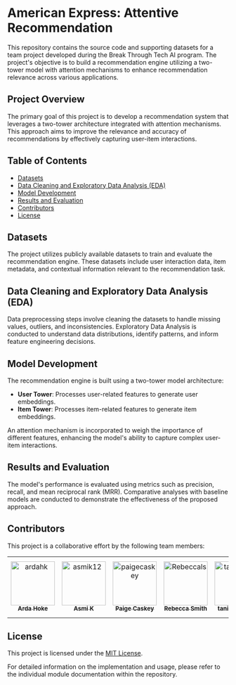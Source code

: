 # American Express: Attentive Recommendation

This repository contains the source code and supporting datasets for a team project developed during the Break Through Tech AI program. The project's objective is to build a recommendation engine utilizing a two-tower model with attention mechanisms to enhance recommendation relevance across various applications.

## Project Overview

The primary goal of this project is to develop a recommendation system that leverages a two-tower architecture integrated with attention mechanisms. This approach aims to improve the relevance and accuracy of recommendations by effectively capturing user-item interactions.

## Table of Contents

- [Datasets](#datasets)
- [Data Cleaning and Exploratory Data Analysis (EDA)](#data-cleaning-and-exploratory-data-analysis-eda)
- [Model Development](#model-development)
- [Results and Evaluation](#results-and-evaluation)
- [Contributors](#contributors)
- [License](#license)

## Datasets

The project utilizes publicly available datasets to train and evaluate the recommendation engine. These datasets include user interaction data, item metadata, and contextual information relevant to the recommendation task.

## Data Cleaning and Exploratory Data Analysis (EDA)

Data preprocessing steps involve cleaning the datasets to handle missing values, outliers, and inconsistencies. Exploratory Data Analysis is conducted to understand data distributions, identify patterns, and inform feature engineering decisions.

## Model Development

The recommendation engine is built using a two-tower model architecture:

- **User Tower**: Processes user-related features to generate user embeddings.
- **Item Tower**: Processes item-related features to generate item embeddings.

An attention mechanism is incorporated to weigh the importance of different features, enhancing the model's ability to capture complex user-item interactions.

## Results and Evaluation

The model's performance is evaluated using metrics such as precision, recall, and mean reciprocal rank (MRR). Comparative analyses with baseline models are conducted to demonstrate the effectiveness of the proposed approach.

## Contributors
This project is a collaborative effort by the following team members:
<!-- readme: contributors -start -->
<table>
	<tbody>
		<tr>
	    <td align="center">
                <a href="https://github.com/ardahk">
                    <img src="https://avatars.githubusercontent.com/u/73215056?v=4" width="100;" alt="ardahk"/>
                    <br />
                    <sub><b>Arda Hoke</b></sub>
                </a>
            </td>
            <td align="center">
                <a href="https://github.com/asmik12">
                    <img src="https://avatars.githubusercontent.com/u/168493757?v=4" width="100;" alt="asmik12"/>
                    <br />
                    <sub><b>Asmi K</b></sub>
                </a>
            </td>
            <td align="center">
                <a href="https://github.com/paigecaskey">
                    <img src="https://avatars.githubusercontent.com/u/120995805?v=4" width="100;" alt="paigecaskey"/>
                    <br />
                    <sub><b>Paige Caskey</b></sub>
                </a>
            </td>
            <td align="center">
                <a href="https://github.com/Rebeccals">
                    <img src="https://avatars.githubusercontent.com/u/2145912?v=4" width="100;" alt="Rebeccals"/>
                    <br />
                    <sub><b>Rebecca Smith</b></sub>
                </a>
            </td>
            <td align="center">
                <a href="https://github.com/tanishaad">
                    <img src="https://avatars.githubusercontent.com/u/100120733?v=4" width="100;" alt="tanishaad"/>
                    <br />
                    <sub><b>tanisha dutta</b></sub>
                </a>
            </td>
            <td align="center">
                <a href="https://github.com/vaishnavi-rama">
                    <img src="https://avatars.githubusercontent.com/u/156384098?v=4" width="100;" alt="vaishnavi-rama"/>
                    <br />
                    <sub><b>vaishnavi-rama</b></sub>
                </a>
            </td>
		</tr>
	<tbody>
</table>
<!-- readme: contributors -end -->

## License

This project is licensed under the [MIT License](LICENSE).

For detailed information on the implementation and usage, please refer to the individual module documentation within the repository. 

